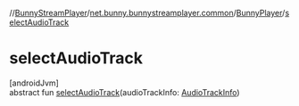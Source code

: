 //[BunnyStreamPlayer](../../../index.md)/[net.bunny.bunnystreamplayer.common](../index.md)/[BunnyPlayer](index.md)/[selectAudioTrack](select-audio-track.md)

# selectAudioTrack

[androidJvm]\
abstract fun [selectAudioTrack](select-audio-track.md)(audioTrackInfo: [AudioTrackInfo](../../net.bunny.bunnystreamplayer.model/-audio-track-info/index.md))